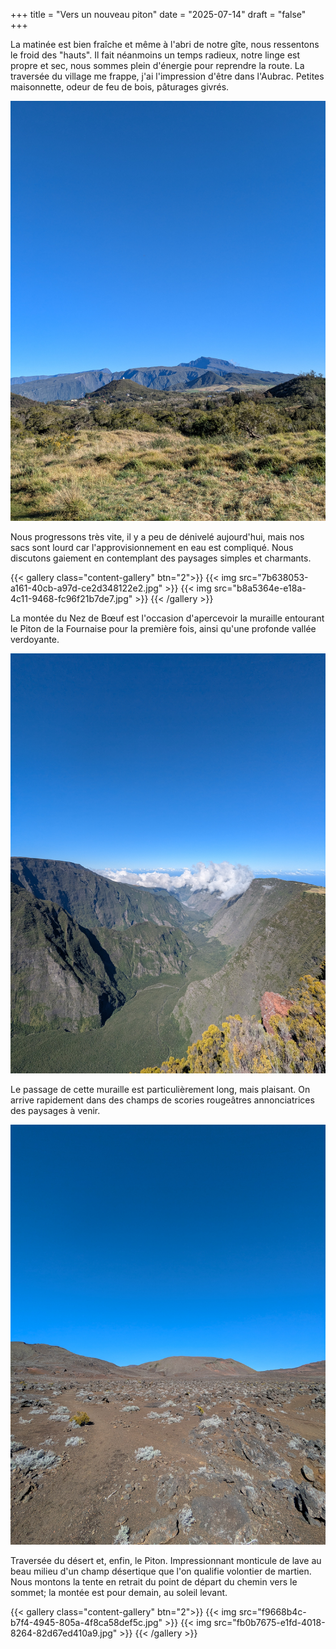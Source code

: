 +++
title = "Vers un nouveau piton"
date = "2025-07-14"
draft = "false"
+++


La matinée est bien fraîche et même à l'abri de notre gîte, nous ressentons le froid des "hauts". Il fait néanmoins un temps radieux, notre linge est propre et sec, nous sommes plein d'énergie pour reprendre la route. 
La traversée du village me frappe, j'ai l'impression d'être dans l'Aubrac. Petites maisonnette, odeur de feu de bois, pâturages givrés. 

![an image from this adventure](5c149eb1-1363-43d8-9a60-a27c2427a6aa.jpg)

Nous progressons très vite, il y a peu de dénivelé aujourd'hui, mais nos sacs sont lourd car l'approvisionnement en eau est compliqué. Nous discutons gaiement en contemplant des paysages simples et charmants. 

{{< gallery class="content-gallery" btn="2">}}
{{< img src="7b638053-a161-40cb-a97d-ce2d348122e2.jpg" >}}
{{< img src="b8a5364e-e18a-4c11-9468-fc96f21b7de7.jpg" >}}
{{< /gallery >}}


La montée du Nez de Bœuf est l'occasion d'apercevoir la muraille entourant le Piton de la Fournaise pour la première fois, ainsi qu'une profonde vallée verdoyante. 

![an image from this adventure](8c01f7f6-7730-48c5-a0fb-6bc379d8283d.jpg)

Le passage de cette muraille est particulièrement long, mais plaisant. On arrive rapidement dans des champs de scories rougeâtres annonciatrices des paysages à venir. 

![an image from this adventure](924f781d-17c4-406b-b601-1e7422283388.jpg)

Traversée du désert et, enfin, le Piton. Impressionnant monticule de lave au beau milieu d'un champ désertique que l'on qualifie volontier de martien. Nous montons la tente en retrait du point de départ du chemin vers le sommet; la montée est pour demain, au soleil levant. 

{{< gallery class="content-gallery" btn="2">}}
{{< img src="f9668b4c-b7f4-4945-805a-4f8ca58def5c.jpg" >}}
{{< img src="fb0b7675-e1fd-4018-8264-82d67ed410a9.jpg" >}}
{{< /gallery >}}


